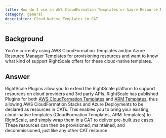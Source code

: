 ```yaml
---
title: How do I use an AWS CloudFormation Templates or Azure Resource Manager Templates in a CAT?
category: general
description: Cloud-Native Templates in CAT
---
```


## Background

You're currently using AWS CloudFormation Templates and/or Azure Resource Manager Templates for provisioning resources and want to know what kind of support RightScale offers for these cloud-native templates.

## Answer

RightScale Plugins allow you to extend the RightScale platform to support resources on cloud providers and 3rd party APIs.  RightScale has published Plugins for both [AWS CloudFormation Templates](https://github.com/rightscale/rightscale-plugins/blob/master/aws/rs_aws_cft) and [ARM Templates](https://github.com/rightscale/rightscale-plugins/blob/master/azure/rs_azure_template), thus allowing AWS CloudFormation Stacks and Azure Deployments to be declared as resources in CATs. This enables you to bring your existing, cloud-native templates (CloudFormation Templates, ARM Templates) to RightScale, and simply wrap them in a CAT to deliver pre-built use cases. These resources can then be provisioned, maintained, and decommissioned, just like any other CAT resource.
